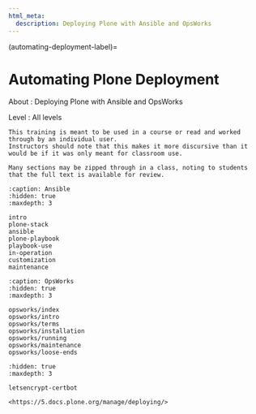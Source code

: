 ```yaml
---
html_meta:
  description: Deploying Plone with Ansible and OpsWorks
---
```


(automating-deployment-label)=

# Automating Plone Deployment

About
: Deploying Plone with Ansible and OpsWorks

Level
: All levels

```{note}
This training is meant to be used in a course or read and worked through by an individual user.
Instructors should note that this makes it more discursive than it would be if it was only meant for classroom use.

Many sections may be zipped through in a class, noting to students that the full text is available for review.
```

```{toctree}
:caption: Ansible
:hidden: true
:maxdepth: 3

intro
plone-stack
ansible
plone-playbook
playbook-use
in-operation
customization
maintenance
```

```{toctree}
:caption: OpsWorks
:hidden: true
:maxdepth: 3

opsworks/index
opsworks/intro
opsworks/terms
opsworks/installation
opsworks/running
opsworks/maintenance
opsworks/loose-ends
```

```{toctree}
:hidden: true
:maxdepth: 3

letsencrypt-certbot
```

```{seealso}
<https://5.docs.plone.org/manage/deploying/>
```
